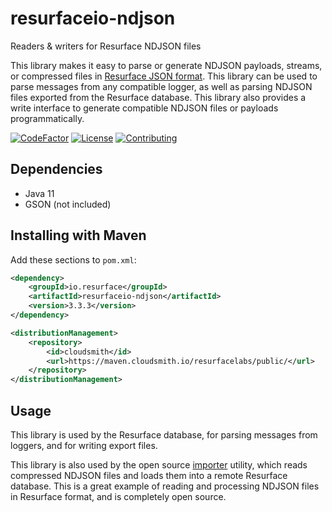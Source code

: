 # resurfaceio-ndjson
Readers &amp; writers for Resurface NDJSON files

This library makes it easy to parse or generate NDJSON payloads, streams, or compressed files in
[Resurface JSON format](https://resurface.io/json.html). This library can be used to parse messages from any
compatible logger, as well as parsing NDJSON files exported from the Resurface database. This library also
provides a write interface to generate compatible NDJSON files or payloads programmatically.

[![CodeFactor](https://www.codefactor.io/repository/github/resurfaceio/ndjson/badge)](https://www.codefactor.io/repository/github/resurfaceio/ndjson)
[![License](https://img.shields.io/github/license/resurfaceio/ndjson)](https://github.com/resurfaceio/ndjson/blob/v3.3.x/LICENSE)
[![Contributing](https://img.shields.io/badge/contributions-welcome-green.svg)](https://github.com/resurfaceio/ndjson/blob/v3.3.x/CONTRIBUTING.md)

## Dependencies

* Java 11
* GSON (not included)

## Installing with Maven

Add these sections to `pom.xml`:

```xml
<dependency>
    <groupId>io.resurface</groupId>
    <artifactId>resurfaceio-ndjson</artifactId>
    <version>3.3.3</version>
</dependency>
```

```xml
<distributionManagement>
    <repository>
        <id>cloudsmith</id>
        <url>https://maven.cloudsmith.io/resurfacelabs/public/</url>
    </repository>
</distributionManagement>
```

## Usage

This library is used by the Resurface database, for parsing messages from loggers, and for writing export files.

This library is also used by the open source [importer](https://github.com/resurfaceio/importer) utility, which reads 
compressed NDJSON files and loads them into a remote Resurface database. This is a great example of reading and processing 
NDJSON files in Resurface format, and is completely open source.
